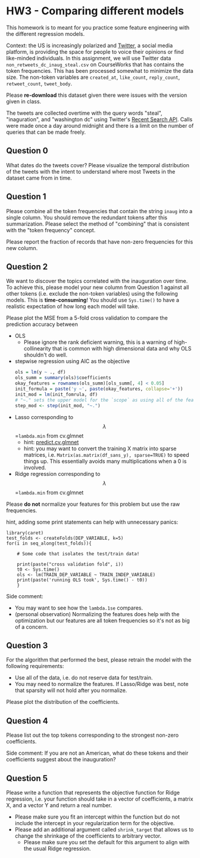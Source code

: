 # HW3 - Comparing different models

This homework is to meant for you practice some feature engineering with the
different regression models.

Context: the US is increasingly polarized and [Twitter](https://twitter.com/home), a social
media platform, is providing the space for people to voice their opinions or find like-minded
individuals. In this assignment, we will use Twitter data `non_retweets_dc_inaug_steal.csv` on CourseWorks
that has contains the token frequencies. This has been processed somewhat to minimize the data size. 
The non-token variables are `created_at`, `like_count`, `reply_count`, `retweet_count`, `tweet_body`.

Please **re-download** this dataset given there were issues with the version given in class.

The tweets are collected overtime with the query words "steal", "inaguration", and "washington dc" using
Twitter's [Recent Search API](https://developer.twitter.com/en/docs/twitter-api/tweets/search/api-reference/get-tweets-search-recent).
Calls were made once a day around midnight and there is a limit on the number of queries that
can be made freely.

## Question 0
What dates do the tweets cover? Please visualize the temporal distribution of the tweets
with the intent to understand where most Tweets in the dataset came from in time.

## Question 1
Please combine all the token frequencies that contain the string `inaug` into a single column.
You should remove the redundant tokens after this summarization. Please select the method
of "combining" that is consistent with the "token frequency" concept.

Please report the fraction of records that have non-zero frequencies for this new column.

## Question 2
We want to discover the topics correlated with the inauguration over time. To achieve this,
please model your new column from Question 1 against all other tokens (i.e. exclude the non-token variables)
using the following models. This is **time-consuming**! You should use `Sys.time()` to have a realistic expectation of how long each model will take.

Please plot the MSE from a 5-fold cross validation to compare the prediction accuracy between
- OLS
  - Please ignore the rank deficient warning, this is a warning of high-collinearity
    that is common with high dimensional data and why OLS shouldn't do well.
- stepwise regression using AIC as the objective
  ```r
  ols = lm(y ~ ., df)
  ols_summ = summary(ols)$coefficients
  okay_features = rownames(ols_summ)[ols_summ[, 4] < 0.05]
  init_formula = paste('y ~', paste(okay_features, collapse='+'))
  init_mod = lm(init_fomrula, df)
  # "~." sets the upper model for the `scope` as using all of the features
  step_mod <- step(init_mod, "~.")
  ```
- Lasso corresponding to $$\lambda$$=`lambda.min` from cv.glmnet
  - hint: [predict.cv.glmnet](https://www.rdocumentation.org/packages/glmnet/versions/4.1/topics/predict.cv.glmnet)
  - hint: you may want to convert the training X matrix into sparse matrices, i.e. `Matrix(as.matrix(df_sans_y), sparse=TRUE)`
    to speed things up. This essentially avoids many multiplications when a 0 is involved.
- Ridge regression corresponding to $$\lambda$$=`lambda.min` from cv.glmnet

Please **do not** normalize your features for this problem but use the raw frequencies.

hint, adding some print statements can help with unnecessary panics:
```{r}
library(caret)
test_folds <- createFolds(DEP_VARIABLE, k=5)
for(i in seq_along(test_folds)){

    # Some code that isolates the test/train data!
    
    print(paste("cross validation fold", i))
    t0 <- Sys.time()
    ols <- lm(TRAIN_DEP_VARIABLE ~ TRAIN_INDEP_VARIABLE)
    print(paste('running OLS took', Sys.time() - t0))
    }
```

Side comment:
- You may want to see how the `lambda.1se` compares.
- (personal observation) Normalizing the features does help with the optimization but our features are
  all token frequencies so it's not as big of a concern.

## Question 3
For the algorithm that performed the best, please retrain the model with the following requirements:
- Use all of the data, i.e. do not reserve data for test/train.
- You may need to normalize the features. If Lasso/Ridge was best, note that sparsity will not hold after
  you normalize.

Please plot the distribution of the coefficients.

## Question 4
Please list out the top tokens corresponding to the strongest non-zero coefficients.

Side comment: If you are not an American, what do these tokens and their coefficients
suggest about the inauguration?


## Question 5
Please write a function that represents the objective function for Ridge regression, i.e. your function should take in a vector of coefficients, a matrix X, and a vector Y and return a real number.
- Please make sure you fit an intercept within the function but do not include the intercept in your regularization term for the objective.
- Please add an additional argument called `shrink_target` that allows us to change the shrinkage of the coefficients to arbitrary vector.
  - Please make sure you set the default for this argument to align with the usual Ridge regression.
